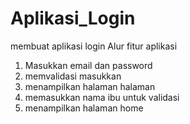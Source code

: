 # Aplikasi_Login
membuat aplikasi login
Alur fitur aplikasi
1. Masukkan email dan password
2. memvalidasi masukkan
3. menampilkan halaman halaman
4. memasukkan nama ibu untuk validasi
5. menampilkan halaman home
